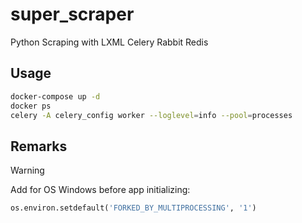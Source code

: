 # super_scraper
 Python Scraping with LXML Celery Rabbit Redis

 ## Usage

 ```bash
 docker-compose up -d
 docker ps
 celery -A celery_config worker --loglevel=info --pool=processes
 ```

 ## Remarks
 > [!WARNING]
 > Add for OS Windows before app initializing:
 ```python
 os.environ.setdefault('FORKED_BY_MULTIPROCESSING', '1')
 ```
